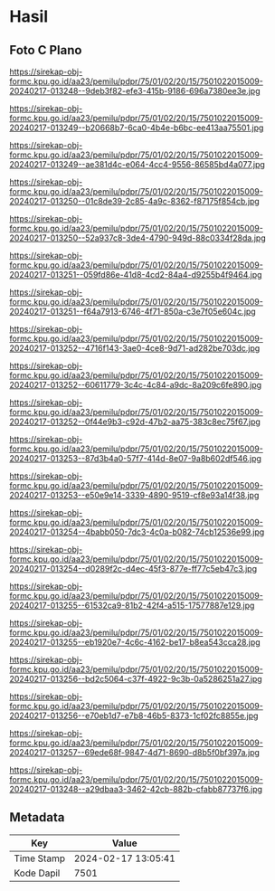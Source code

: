 # Hasil

## Foto C Plano

https://sirekap-obj-formc.kpu.go.id/aa23/pemilu/pdpr/75/01/02/20/15/7501022015009-20240217-013248--9deb3f82-efe3-415b-9186-696a7380ee3e.jpg

https://sirekap-obj-formc.kpu.go.id/aa23/pemilu/pdpr/75/01/02/20/15/7501022015009-20240217-013249--b20668b7-6ca0-4b4e-b6bc-ee413aa75501.jpg

https://sirekap-obj-formc.kpu.go.id/aa23/pemilu/pdpr/75/01/02/20/15/7501022015009-20240217-013249--ae381d4c-e064-4cc4-9556-86585bd4a077.jpg

https://sirekap-obj-formc.kpu.go.id/aa23/pemilu/pdpr/75/01/02/20/15/7501022015009-20240217-013250--01c8de39-2c85-4a9c-8362-f87175f854cb.jpg

https://sirekap-obj-formc.kpu.go.id/aa23/pemilu/pdpr/75/01/02/20/15/7501022015009-20240217-013250--52a937c8-3de4-4790-949d-88c0334f28da.jpg

https://sirekap-obj-formc.kpu.go.id/aa23/pemilu/pdpr/75/01/02/20/15/7501022015009-20240217-013251--059fd86e-41d8-4cd2-84a4-d9255b4f9464.jpg

https://sirekap-obj-formc.kpu.go.id/aa23/pemilu/pdpr/75/01/02/20/15/7501022015009-20240217-013251--f64a7913-6746-4f71-850a-c3e7f05e604c.jpg

https://sirekap-obj-formc.kpu.go.id/aa23/pemilu/pdpr/75/01/02/20/15/7501022015009-20240217-013252--4716f143-3ae0-4ce8-9d71-ad282be703dc.jpg

https://sirekap-obj-formc.kpu.go.id/aa23/pemilu/pdpr/75/01/02/20/15/7501022015009-20240217-013252--60611779-3c4c-4c84-a9dc-8a209c6fe890.jpg

https://sirekap-obj-formc.kpu.go.id/aa23/pemilu/pdpr/75/01/02/20/15/7501022015009-20240217-013252--0f44e9b3-c92d-47b2-aa75-383c8ec75f67.jpg

https://sirekap-obj-formc.kpu.go.id/aa23/pemilu/pdpr/75/01/02/20/15/7501022015009-20240217-013253--87d3b4a0-57f7-414d-8e07-9a8b602df546.jpg

https://sirekap-obj-formc.kpu.go.id/aa23/pemilu/pdpr/75/01/02/20/15/7501022015009-20240217-013253--e50e9e14-3339-4890-9519-cf8e93a14f38.jpg

https://sirekap-obj-formc.kpu.go.id/aa23/pemilu/pdpr/75/01/02/20/15/7501022015009-20240217-013254--4babb050-7dc3-4c0a-b082-74cb12536e99.jpg

https://sirekap-obj-formc.kpu.go.id/aa23/pemilu/pdpr/75/01/02/20/15/7501022015009-20240217-013254--d0289f2c-d4ec-45f3-877e-ff77c5eb47c3.jpg

https://sirekap-obj-formc.kpu.go.id/aa23/pemilu/pdpr/75/01/02/20/15/7501022015009-20240217-013255--61532ca9-81b2-42f4-a515-17577887e129.jpg

https://sirekap-obj-formc.kpu.go.id/aa23/pemilu/pdpr/75/01/02/20/15/7501022015009-20240217-013255--eb1920e7-4c6c-4162-be17-b8ea543cca28.jpg

https://sirekap-obj-formc.kpu.go.id/aa23/pemilu/pdpr/75/01/02/20/15/7501022015009-20240217-013256--bd2c5064-c37f-4922-9c3b-0a5286251a27.jpg

https://sirekap-obj-formc.kpu.go.id/aa23/pemilu/pdpr/75/01/02/20/15/7501022015009-20240217-013256--e70eb1d7-e7b8-46b5-8373-1cf02fc8855e.jpg

https://sirekap-obj-formc.kpu.go.id/aa23/pemilu/pdpr/75/01/02/20/15/7501022015009-20240217-013257--69ede68f-9847-4d71-8690-d8b5f0bf397a.jpg

https://sirekap-obj-formc.kpu.go.id/aa23/pemilu/pdpr/75/01/02/20/15/7501022015009-20240217-013248--a29dbaa3-3462-42cb-882b-cfabb87737f6.jpg


## Metadata

| Key        | Value               |
| ---------- | ------------------- |
| Time Stamp | 2024-02-17 13:05:41 |
| Kode Dapil | 7501                |



